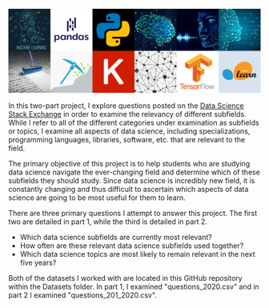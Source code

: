 <a href="https://www.analyticsinsight.net/top-5-data-science-analytics-trends-2020/"><img src="Photos/DS Topics.jpg" width=100% height=30%></a>

In this two-part project, I explore questions posted on the <a href="https://datascience.stackexchange.com/">Data Science Stack Exchange</a> in order to examine the relevancy of different subfields. While I refer to all of the different categories under examination as subfields or topics, I examine all aspects of data science, including specializations, programming languages, libraries, software, etc. that are relevant to the field.

The primary objective of this project is to help students who are studying data science navigate the ever-changing field and determine which of these subfields they should study. Since data science is incredibly new field, it is constantly changing and thus difficult to ascertain which aspects of data science are going to be most useful for them to learn.

There are three primary questions I attempt to answer this project. The first two are detailed in part 1, while the third is detailed in part 2.
- Which data science subfields are currently most relevant?
- How often are these relevant data science subfields used together?
- Which data science topics are most likely to remain relevant in the next five years?

Both of the datasets I worked with are located in this GitHub repository within the Datasets folder. In part 1, I examined "questions_2020.csv" and in part 2 I examined "questions_201_2020.csv".
